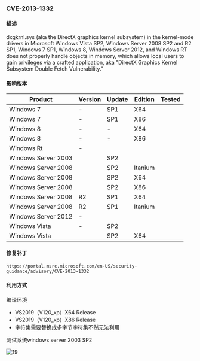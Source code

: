 ### CVE-2013-1332

#### 描述

dxgkrnl.sys (aka the DirectX graphics kernel subsystem) in the kernel-mode drivers in Microsoft Windows Vista SP2, Windows Server 2008 SP2 and R2 SP1, Windows 7 SP1, Windows 8, Windows Server 2012, and Windows RT does not properly handle objects in memory, which allows local users to gain privileges via a crafted application, aka "DirectX Graphics Kernel Subsystem Double Fetch Vulnerability."

#### 影响版本

| Product             | Version | Update | Edition | Tested |
| ------------------- | ------- | ------ | ------- | ------ |
| Windows 7           | -       | SP1    | X64     |        |
| Windows 7           | -       | SP1    | X86     |        |
| Windows 8           | -       | -      | X64     |        |
| Windows 8           | -       | -      | X86     |        |
| Windows Rt          | -       |        |         |        |
| Windows Server 2003 |         | SP2    |         |        |
| Windows Server 2008 |         | SP2    | Itanium |        |
| Windows Server 2008 |         | SP2    | X64     |        |
| Windows Server 2008 |         | SP2    | X86     |        |
| Windows Server 2008 | R2      | SP1    | X64     |        |
| Windows Server 2008 | R2      | SP1    | Itanium |        |
| Windows Server 2012 | -       |        |         |        |
| Windows Vista       | -       | SP2    |         |        |
| Windows Vista       |         | SP2    | X64     |        |

#### 修复补丁

```
https://portal.msrc.microsoft.com/en-US/security-guidance/advisory/CVE-2013-1332
```

#### 利用方式

编译环境

- VS2019（V120_xp）X64 Release
- VS2019（V120_xp）X86 Release
- 字符集需要替换成多字节字符集不然无法利用

测试系统windows server 2003 SP2

![19](https://github.com/Ascotbe/Random-img/blob/master/WindowsKernelExploits/CVE-2013-1332_win2003_x86.gif?raw=true)

